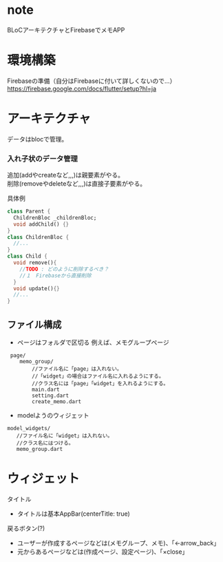 # note
BLoCアーキテクチャとFirebaseでメモAPP

# 環境構築
Firebaseの準備（自分はFirebaseに付いて詳しくないので...）
https://firebase.google.com/docs/flutter/setup?hl=ja

# アーキテクチャ
データはblocで管理。

### 入れ子状のデータ管理
追加(addやcreateなど,,,)は親要素がやる。  
削除(removeやdeleteなど,,,)は直接子要素がやる。  
  
具体例  
```dart
class Parent {
  ChildrenBloc _childrenBloc;
  void addChild() {}
}
class ChildrenBloc {
  //...
}
class Child {
  void remove(){
    //TODO : どのように削除するべき？
    //１　Firebaseから直接削除
  }
  void update(){}
  //...
}
```

## ファイル構成
 - ページはフォルダで区切る
 例えば、メモグループページ
 
```
 page/
    memo_group/
        //ファイル名に「page」は入れない。
        //「widget」の場合はファイル名に入れるようにする。
        //クラス名には「page」「widget」を入れるようにする。
        main.dart
        setting.dart
        create_memo.dart
 ```
 
 - modelようのウィジェット
 ```
 model_widgets/
    //ファイル名に「widget」は入れない。
    //クラス名にはつける。
    memo_group.dart
 ```

# ウィジェット
タイトル
- タイトルは基本AppBar(centerTitle: true)


戻るボタン(?)
- ユーザーが作成するページなどは(メモグループ、メモ)、「←arrow_back」
- 元からあるページなどは(作成ページ、設定ページ)、「×close」

